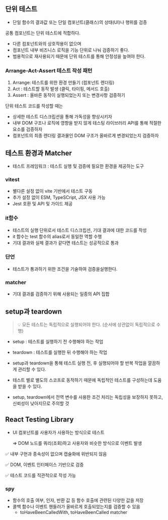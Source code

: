 ## 단위 테스트

- 단일 함수의 결과값 또는 단일 컴포넌트(클래스)의 상태(UI)나 행위를 검증

공통 컴포넌트는 단위 테스트에 적합하다.

- 다른 컴포넌트와의 상호작용이 없으며
- 컴포넌트 내부 비즈니스 로직을 기능 단위로 나눠 검증하기 좋다.
- 범용적으로 재사용되기 때문에 단위 테스트를 통해 안정성을 높여야 한다.

### Arrange-Act-Assert 테스트 작성 패턴

1. Arrange: 테스트를 위한 환경 만들기 (컴포넌트 렌더링)
2. Act : 테스트할 동작 발생 (클릭, 타이핑, 메서드 호출)
3. Assert : 올바른 동작이 실행되었는지 또는 변경사항 검증하기

단위 테스트 코드를 작성할 때는

- 상세한 테스트 디스크립션을 통해 가독성을 향상시키자
- 내부 DOM 구조나 로직에 영향을 받지 않게 테스팅 라이브러리 API를 통해 적절한 요소를 검증하자
- 컴포넌트의 최종 렌더링 결과물인 DOM 구조가 올바르게 변경되었는지 검증하자

## 테스트 환경과 Matcher

- 테스트 프레임워크 : 테스트 실행 및 검증에 필요한 환경을 제공하는 도구

### vitest

- 별다른 설정 없이 vite 기반에서 테스트 구동
- 추가 설정 없이 ESM, TypeSCript, JSX 사용 가능
- Jest 호환 및 API 및 가이드 제공

### it함수

- 테스트의 실행 단위로서 테스트 디스크립션, 기대 결과에 대한 코드를 작성
- it 함수는 test 함수의 alias로서 동일한 역할 수행
- 기대 결과와 실제 결과가 같다면 테스트는 성공적으로 통과

### 단언

- 테스트가 통과하기 위한 조건을 기술하여 검증을실행한다.

### matcher

- 기대 결과를 검증하기 위해 사용되는 일종의 API 집합

## setup과 teardown

> 💡 모든 테스트는 독립적으로 실행되어야 한다.
> (순서에 상관없이 독립적으로 수행)


- setup : 테스트를 실행하기 전 수행해야 하는 작업
- teardown : 테스트를 실행한 뒤 수행해야 하는 작업

- setup과 teardown을 통해 테스트 실행 전, 후 실행되어야 할 반복 작업을 깔끔하게 관리할 수 있다.
- 테스트 별로 별도의 스코프로 동작하기 때문에 독립적인 테스트를 구성하는데 도움을 받을 수 있다.
- setup, teardown에서 전역 변수를 사용한 조건 처리는 독립성을 보장하지 못하고, 신뢰성이 낮아지므로 주의할 것

## React Testing Library

- UI 컴포넌트를 사용자가 사용하는 방식으로 테스트
    
    ⇒ DOM 노드를 쿼리(조회)하고 사용자와 비슷한 방식으로 이벤트 발생
    

✅ 내부 구현과 종속성이 없으며 캡슐화에 위반되지 않음

✅ DOM, 이벤트 인터페이스 기반으로 검증

✅ 테스트 코드를 직관적으로 작성 가능

### spy

- 함수의 호출 여부, 인자, 반환 값 등 함수 호출에 관련된 다양한 값을 저장
- 콜백 함수나 이벤트 핸들러가 올바르게 호출되었는지를 검증할 수 있음
    - toHaveBeenCalledWith, toHaveBeenCalled matcher
